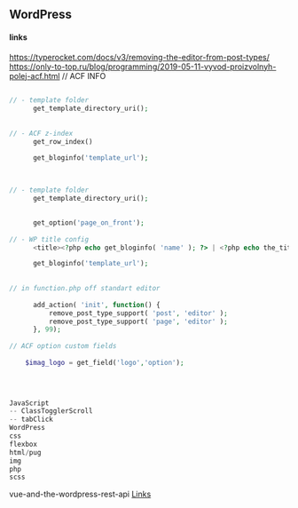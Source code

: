 ## WordPress

<!--![](../../img/)-->
#### links
https://typerocket.com/docs/v3/removing-the-editor-from-post-types/
https://only-to-top.ru/blog/programming/2019-05-11-vyvod-proizvolnyh-polej-acf.html // ACF INFO

```php
      
// - template folder
      get_template_directory_uri();
      
  
// - ACF z-index
      get_row_index()

      get_bloginfo('template_url');
      
```

```php
      
// - template folder
      get_template_directory_uri();
      

      get_option('page_on_front'); 
      
// - WP title config
      <title><?php echo get_bloginfo( 'name' ); ?> | <?php echo the_title(); ?></title>

      get_bloginfo('template_url');
      
      
// in function.php off standart editor
     
      add_action( 'init', function() {
          remove_post_type_support( 'post', 'editor' );
          remove_post_type_support( 'page', 'editor' );
      }, 99);
      
// ACF option custom fields
   
    $imag_logo = get_field('logo','option'); 
     
      
```


```php

JavaScript
-- ClassTogglerScroll
-- tabClick
WordPress
css
flexbox
html/pug
img
php
scss

```

vue-and-the-wordpress-rest-api [Links](http://bionicteaching.com/vue-and-the-wordpress-rest-api/)
